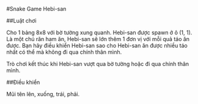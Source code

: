 #Snake Game Hebi-san

##Luật chơi

Cho 1 bảng 8x8 với bờ tường xung quanh.
Hebi-san được spawn ở ô (1, 1). 
Là một chú răn ham ăn, Hebi-san sẽ lớn thêm 1 đơn vị với mỗi quả táo ăn được.
Bạn hãy điều khiển Hebi-san sao cho Hebi-san ăn được nhiều táo nhất có thể mà không đi qua chính thân mình.

Trò chơi kết thúc khi Hebi-san vượt qua bờ tường hoặc đi qua chính thân mình.

##Điều khiển

Mũi tên lên, xuống, trái, phải.